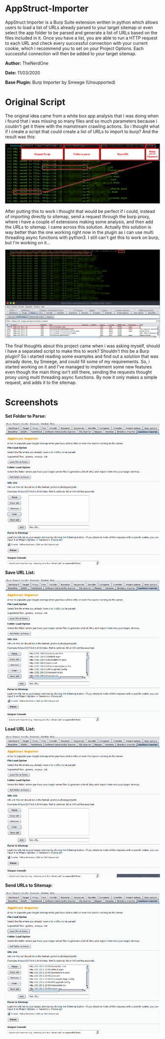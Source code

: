 # AppStruct-Importer
AppStruct Importer is a Burp Suite extension written in python which allows users to load a list of URLs already parsed to your target sitemap or even select the app folder to be parsed and generate a list of URLs based on the files included in it.
Once you have a list, you are able to run a HTTP request to each URL and check every successful connection with your current cookie, which i recommend you to set on your Project Options. Each successful connection will then be added to your target sitemap.

**Author:** TheNerdOne

**Date:** 11/03/2020

**Base Plugin:** Burp Importer by Smeege (Unsupported)

# Original Script
The original idea came from a white box app analysis that i was doing when i found that i was missing so many files and so much parameters because i couldn't get it there with the mainstream crawling actions. So i thought what if i create a script that could create a list of URLs to import to burp? And the result was this:

![AppStruct Importer Tab](https://raw.githubusercontent.com/TheNerdOne9/AppStruct-Importer/master/Screenshots/OriginalLIST.png)

After putting this to work i thought that would be perfect if i could, instead of importing directly to sitemap, send a request through the burp proxy, where i have a couple of extensions making some analysis, and then add the URLs to sitemap. I came across this solution. Actually this solution is way better than the one working right now in the plugin as i can use multi threading async functions with python3. I still can't get this to work on burp, but I'm working on it...

![AppStruct Importer Tab](https://raw.githubusercontent.com/TheNerdOne9/AppStruct-Importer/master/Screenshots/OriginalHTTP.png)

The final thoughts about this project came when i was asking myself, should i have a separated script to make this to work? Shouldn't this be a Burp plugin? So i started reading some examples and find out a solution that was already done, by Smeege, and could fill some of my requirements. So, i started working on it and I've managed to implement some new features even though the main thing isn't still there, sending the requests thought proxy using multi threading async functions. By now it only makes a simple request, and adds it to the sitemap.


# Screenshots
**Set Folder to Parse:**

![AppStruct Importer Tab](https://raw.githubusercontent.com/TheNerdOne9/AppStruct-Importer/master/Screenshots/parseFolder.gif)


**Save URL List:**

![AppStruct Importer Tab](https://raw.githubusercontent.com/TheNerdOne9/AppStruct-Importer/master/Screenshots/saveParser.gif)


**Load URL List:**

![AppStruct Importer Tab](https://raw.githubusercontent.com/TheNerdOne9/AppStruct-Importer/master/Screenshots/loadList.gif)


**Send URLs to Sitemap:**

![AppStruct Importer Tab](https://raw.githubusercontent.com/TheNerdOne9/AppStruct-Importer/master/Screenshots/makeRequests.gif)
